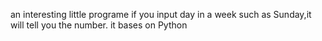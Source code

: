 an interesting little programe
if you input day in a week such as Sunday,it will tell you the number.
it bases on Python
